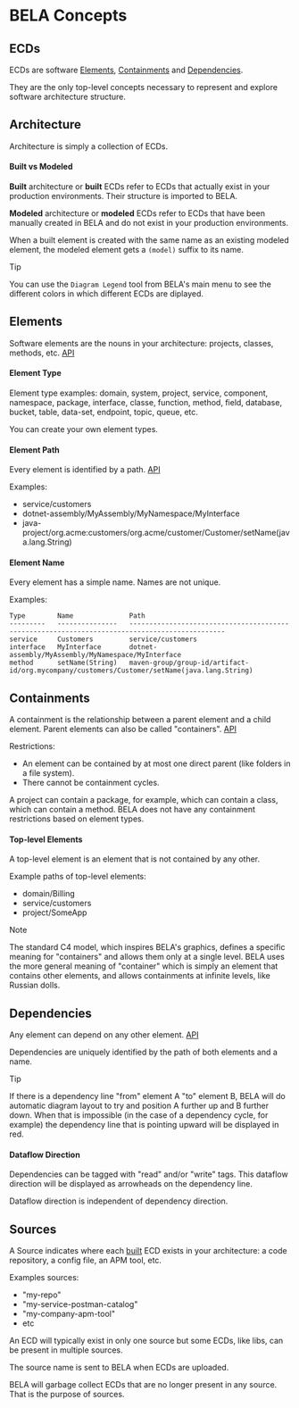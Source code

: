 # BELA Concepts

## ECDs

ECDs are software [Elements](#elements), [Containments](#containments) and [Dependencies](#dependencies).

They are the only top-level concepts necessary to represent and explore software architecture structure.


## Architecture

Architecture is simply a collection of ECDs.

#### Built vs Modeled

**Built** architecture or **built** ECDs refer to ECDs that actually exist in your production environments. Their structure is imported to BELA.

**Modeled** architecture or **modeled** ECDs refer to ECDs that have been manually created in BELA and do not exist in your production environments.

When a built element is created with the same name as an existing modeled element, the modeled element gets a `(model)` suffix to its name.

> [!TIP]
> You can use the `Diagram Legend` tool from BELA's main menu to see the different colors in which different ECDs are diplayed.


## Elements

Software elements are the nouns in your architecture: projects, classes, methods, etc. [API](/API.md#upsert-element)

#### Element Type

Element type examples: domain, system, project, service, component, namespace, package, interface, classe, function, method, field, database, bucket, table, data-set, endpoint, topic, queue, etc.

You can create your own element types.

#### Element Path

Every element is identified by a path. [API](/API.md#elementpath)

Examples:
 - service/customers
 - dotnet-assembly/MyAssembly/MyNamespace/MyInterface
 - java-project/org.acme:customers/org.acme/customer/Customer/setName(java.lang.String)

#### Element Name

Every element has a simple name. Names are not unique.

Examples:
```
Type        Name              Path
---------   ---------------   ----------------------------------------------------------------------------------------------
service     Customers         service/customers
interface   MyInterface       dotnet-assembly/MyAssembly/MyNamespace/MyInterface
method      setName(String)   maven-group/group-id/artifact-id/org.mycompany/customers/Customer/setName(java.lang.String)
```


## Containments

A containment is the relationship between a parent element and a child element. Parent elements can also be called "containers". [API](/API.md#add-containments)

Restrictions:
 - An element can be contained by at most one direct parent (like folders in a file system).
 - There cannot be containment cycles.

A project can contain a package, for example, which can contain a class, which can contain a method. BELA does not have any containment restrictions based on element types.

#### Top-level Elements

A top-level element is an element that is not contained by any other.

Example paths of top-level elements:
 - domain/Billing
 - service/customers
 - project/SomeApp

> [!NOTE]
> The standard C4 model, which inspires BELA's graphics, defines a specific meaning for "containers" and allows them only at a single level. BELA uses the more general meaning of "container" which is simply an element that contains other elements, and allows containments at infinite levels, like Russian dolls.

## Dependencies

Any element can depend on any other element. [API](/API.md#add-dependencies)

Dependencies are uniquely identified by the path of both elements and a name.

> [!TIP]
> If there is a dependency line "from" element A "to" element B, BELA will do automatic diagram layout to try and position A further up and B further down. When that is impossible (in the case of a dependency cycle, for example) the dependency line that is pointing upward will be displayed in red.

#### Dataflow Direction

Dependencies can be tagged with "read" and/or "write" tags. This dataflow direction will be displayed as arrowheads on the dependency line.

Dataflow direction is independent of dependency direction.


## Sources

A Source indicates where each [built](#built-vs-modeled) ECD exists in your architecture: a code repository, a config file, an APM tool, etc.

Examples sources:
 - "my-repo"
 - "my-service-postman-catalog"
 - "my-company-apm-tool"
 - etc

An ECD will typically exist in only one source but some ECDs, like libs, can be present in multiple sources.

The source name is sent to BELA when ECDs are uploaded.

BELA will garbage collect ECDs that are no longer present in any source. That is the purpose of sources.
